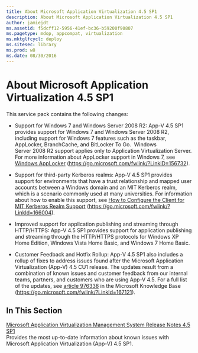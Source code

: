 ```yaml
---
title: About Microsoft Application Virtualization 4.5 SP1
description: About Microsoft Application Virtualization 4.5 SP1
author: jamiejdt
ms.assetid: f5dcff12-5956-41ef-bc36-b59200f90807
ms.pagetype: mdop, appcompat, virtualization
ms.mktglfcycl: deploy
ms.sitesec: library
ms.prod: w8
ms.date: 08/30/2016
---
```



# About Microsoft Application Virtualization 4.5 SP1


This service pack contains the following changes:

-   Support for Windows 7 and Windows Server 2008 R2: App-V 4.5 SP1 provides support for Windows 7 and Windows Server 2008 R2, including support for Windows 7 features such as the taskbar, AppLocker, BranchCache, and BitLocker To Go.  Windows Server 2008 R2 support applies only to Application Virtualization Server. For more information about AppLocker support in Windows 7, see [Windows AppLocker](https://go.microsoft.com/fwlink/?LinkID=156732) (https://go.microsoft.com/fwlink/?LinkID=156732).

-   Support for third-party Kerberos realms: App-V 4.5 SP1 provides support for environments that have a trust relationship and mapped user accounts between a Windows domain and an MIT Kerberos realm, which is a scenario commonly used at many universities. For information about how to enable this support, see [How to Configure the Client for MIT Kerberos Realm Support](https://go.microsoft.com/fwlink/?LinkId=166004) (https://go.microsoft.com/fwlink/?LinkId=166004).

-   Improved support for application publishing and streaming through HTTP/HTTPS: App-V 4.5 SP1 provides support for application publishing and streaming through the HTTP/HTTPS protocols for Windows XP Home Edition, Windows Vista Home Basic, and Windows 7 Home Basic.

-   Customer Feedback and Hotfix Rollup: App-V 4.5 SP1 also includes a rollup of fixes to address issues found after the Microsoft Application Virtualization (App-V) 4.5 CU1 release. The updates result from a combination of known issues and customer feedback from our internal teams, partners, and customers who are using App-V 4.5. For a full list of the updates, see [article 976338](https://go.microsoft.com/fwlink/?LinkId=167121) in the Microsoft Knowledge Base (https://go.microsoft.com/fwlink/?LinkId=167121).

## In This Section


<a href="" id="microsoft-application-virtualization-management-system-release-notes-4-5-sp1"></a>[Microsoft Application Virtualization Management System Release Notes 4.5 SP1](microsoft-application-virtualization-management-system-release-notes-45-sp1.md)  
Provides the most up-to-date information about known issues with Microsoft Application Virtualization (App-V) 4.5 SP1.

 

 





